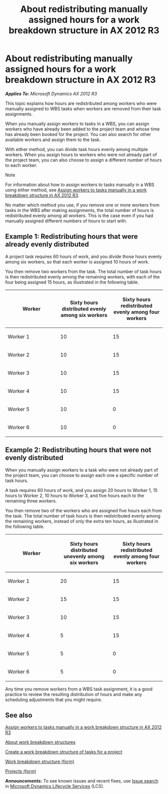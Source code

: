 ﻿---
title: About redistributing manually assigned hours for a work breakdown structure in AX 2012 R3
TOCTitle: About redistributing manually assigned hours for a work breakdown structure in AX 2012 R3
ms:assetid: 0b7cf6a6-d893-43ef-9481-7805848f3379
ms:mtpsurl: https://technet.microsoft.com/en-us/library/Dn783114(v=AX.60)
ms:contentKeyID: 62830461
ms.date: 08/25/2014
mtps_version: v=AX.60
---

# About redistributing manually assigned hours for a work breakdown structure in AX 2012 R3 


_**Applies To:** Microsoft Dynamics AX 2012 R3_

This topic explains how hours are redistributed among workers who were manually assigned to WBS tasks when workers are removed from their task assignments.

When you manually assign workers to tasks in a WBS, you can assign workers who have already been added to the project team and whose time has already been booked for the project. You can also search for other available workers and assign them to the task.

With either method, you can divide task hours evenly among multiple workers. When you assign hours to workers who were not already part of the project team, you can also choose to assign a different number of hours to each worker.


> [!NOTE]
> <P>For information about how to assign workers to tasks manually in a WBS using either method, see <A href="assign-workers-to-tasks-manually-in-a-work-breakdown-structure-in-ax-2012-r3.md">Assign workers to tasks manually in a work breakdown structure in AX 2012 R3</A>.</P>



No matter which method you use, if you remove one or more workers from tasks in the WBS after making assignments, the total number of hours is redistributed evenly among all workers. This is the case even if you had manually assigned different numbers of hours to start with.

## Example 1: Redistributing hours that were already evenly distributed

A project task requires 60 hours of work, and you divide those hours evenly among six workers, so that each worker is assigned 10 hours of work.

You then remove two workers from the task. The total number of task hours is then redistributed evenly among the remaining workers, with each of the four being assigned 15 hours, as illustrated in the following table.

<table>
<colgroup>
<col style="width: 33%" />
<col style="width: 33%" />
<col style="width: 33%" />
</colgroup>
<thead>
<tr class="header">
<th><p>Worker</p></th>
<th><p>Sixty hours distributed evenly among six workers</p></th>
<th><p>Sixty hours redistributed evenly among four workers</p></th>
</tr>
</thead>
<tbody>
<tr class="odd">
<td><p>Worker 1</p></td>
<td><p>10</p></td>
<td><p>15</p></td>
</tr>
<tr class="even">
<td><p>Worker 2</p></td>
<td><p>10</p></td>
<td><p>15</p></td>
</tr>
<tr class="odd">
<td><p>Worker 3</p></td>
<td><p>10</p></td>
<td><p>15</p></td>
</tr>
<tr class="even">
<td><p>Worker 4</p></td>
<td><p>10</p></td>
<td><p>15</p></td>
</tr>
<tr class="odd">
<td><p>Worker 5</p></td>
<td><p>10</p></td>
<td><p>0</p></td>
</tr>
<tr class="even">
<td><p>Worker 6</p></td>
<td><p>10</p></td>
<td><p>0</p></td>
</tr>
</tbody>
</table>


## Example 2: Redistributing hours that were not evenly distributed

When you manually assign workers to a task who were not already part of the project team, you can choose to assign each one a specific number of task hours.

A task requires 60 hours of work, and you assign 20 hours to Worker 1, 15 hours to Worker 2, 10 hours to Worker 3, and five hours each to the remaining three workers.

You then remove two of the workers who are assigned five hours each from the task. The total number of task hours is then redistributed evenly among the remaining workers, instead of only the extra ten hours, as illustrated in the following table.

<table>
<colgroup>
<col style="width: 33%" />
<col style="width: 33%" />
<col style="width: 33%" />
</colgroup>
<thead>
<tr class="header">
<th><p>Worker</p></th>
<th><p>Sixty hours distributed unevenly among six workers</p></th>
<th><p>Sixty hours redistributed evenly among four workers</p></th>
</tr>
</thead>
<tbody>
<tr class="odd">
<td><p>Worker 1</p></td>
<td><p>20</p></td>
<td><p>15</p></td>
</tr>
<tr class="even">
<td><p>Worker 2</p></td>
<td><p>15</p></td>
<td><p>15</p></td>
</tr>
<tr class="odd">
<td><p>Worker 3</p></td>
<td><p>10</p></td>
<td><p>15</p></td>
</tr>
<tr class="even">
<td><p>Worker 4</p></td>
<td><p>5</p></td>
<td><p>15</p></td>
</tr>
<tr class="odd">
<td><p>Worker 5</p></td>
<td><p>5</p></td>
<td><p>0</p></td>
</tr>
<tr class="even">
<td><p>Worker 6</p></td>
<td><p>5</p></td>
<td><p>0</p></td>
</tr>
</tbody>
</table>


Any time you remove workers from a WBS task assignment, it is a good practice to review the resulting distribution of hours and make any scheduling adjustments that you might require.

## See also

[Assign workers to tasks manually in a work breakdown structure in AX 2012 R3](assign-workers-to-tasks-manually-in-a-work-breakdown-structure-in-ax-2012-r3.md)

[About work breakdown structures](about-work-breakdown-structures.md)

[Create a work breakdown structure of tasks for a project](create-a-work-breakdown-structure-of-tasks-for-a-project.md)

[Work breakdown structure (form)](https://technet.microsoft.com/en-us/library/hh209089\(v=ax.60\))

[Projects (form)](https://technet.microsoft.com/en-us/library/aa585245\(v=ax.60\))

  
**Announcements:** To see known issues and recent fixes, use [Issue search](http://go.microsoft.com/fwlink/?linkid=389258) in [Microsoft Dynamics Lifecycle Services](http://go.microsoft.com/fwlink/?linkid=306505) (LCS).

